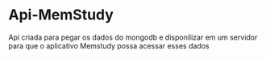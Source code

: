 # Api-MemStudy
Api criada para pegar os dados do mongodb e disponilizar em um servidor para que o aplicativo Memstudy possa acessar esses dados 
